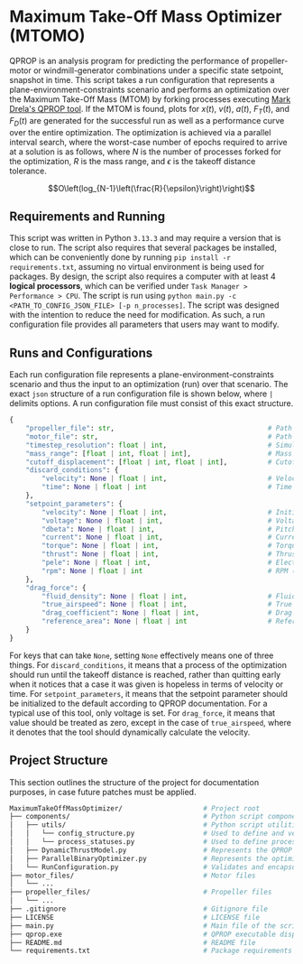 # Maximum Take-Off Mass Optimizer (MTOMO)

QPROP is an analysis program for predicting the performance of propeller-motor or windmill-generator combinations under a specific state setpoint, snapshot in time. This script takes a run configuration that represents a plane-environment-constraints scenario and performs an optimization over the Maximum Take-Off Mass (MTOM) by forking processes executing [Mark Drela's QPROP tool](https://web.mit.edu/drela/Public/web/qprop/). If the MTOM is found, plots for $x(t)$, $v(t)$, $a(t)$, $F_T(t)$, and $F_D(t)$ are generated for the successful run as well as a performance curve over the entire optimization. The optimization is achieved via a parallel interval search, where the worst-case number of epochs required to arrive at a solution is as follows, where $N$ is the number of processes forked for the optimization, $R$ is the mass range, and $\epsilon$ is the takeoff distance tolerance.

$$O\left(log_{N-1}\left(\frac{R}{\epsilon}\right)\right)$$

## Requirements and Running

This script was written in Python `3.13.3` and may require a version that is close to run. The script also requires that several packages be installed, which can be conveniently done by running `pip install -r requirements.txt`, assuming no virtual environment is being used for packages. By design, the script also requires a computer with at least 4 **logical processors**, which can be verified under `Task Manager > Performance > CPU`. The script is run using `python main.py -c <PATH_TO_CONFIG_JSON_FILE> [-p n_processes]`. The script was designed with the intention to reduce the need for modification. As such, a run configuration file provides all parameters that users may want to modify.

## Runs and Configurations

Each run configuration file represents a plane-environment-constraints scenario and thus the input to an optimization (run) over that scenario. The exact `json` structure of a run configuration file is shown below, where `|` delimits options. A run configuration file must consist of this exact structure.

```py
{
    "propeller_file": str,                                      # Path to propeller file
    "motor_file": str,                                          # Path to motor file
    "timestep_resolution": float | int,                         # Simulation time (s) step size
    "mass_range": [float | int, float | int],                   # Mass (kg) range to search
    "cutoff_displacement": [float | int, float | int],          # Cutoff distance (m) range
    "discard_conditions": {
        "velocity": None | float | int,                         # Velocity before cutoff (m/s)
        "time": None | float | int                              # Time after cutoff (s)
    },
    "setpoint_parameters": {
        "velocity": None | float | int,                         # Initial velocity (m/s)
        "voltage": None | float | int,                          # Voltage (V)
        "dbeta": None | float | int,                            # Pitch-change angle (deg)
        "current": None | float | int,                          # Current (A)
        "torque": None | float | int,                           # Torque (N·m)
        "thrust": None | float | int,                           # Thrust (N)
        "pele": None | float | int,                             # Electrical Power (W)
        "rpm": None | float | int                               # RPM (rpm)
    },
    "drag_force": {
        "fluid_density": None | float | int,                    # Fluid density (kg/m^3)
        "true_airspeed": None | float | int,                    # True airspeed (m/s)
        "drag_coefficient": None | float | int,                 # Drag coefficient
        "reference_area": None | float | int                    # Reference area (m^2)
    }
}
```

For keys that can take `None`, setting `None` effectively means one of three things. For `discard_conditions`, it means that a process of the optimization should run until the takeoff distance is reached, rather than quitting early when it notices that a case it was given is hopeless in terms of velocity or time. For `setpoint_parameters`, it means that the setpoint parameter should be initialized to the default according to QPROP documentation. For a typical use of this tool, only voltage is set. For `drag_force`, it means that value should be treated as zero, except in the case of `true_airspeed`, where it denotes that the tool should dynamically calculate the velocity.

## Project Structure

This section outlines the structure of the project for documentation purposes, in case future patches must be applied.

```bash
MaximumTakeOffMassOptimizer/                    # Project root
├── components/                                 # Python script components
│   ├── utils/                                  # Python script utilities
│   │   └── config_structure.py                 # Used to define and verify config structure
│   │   └── process_statuses.py                 # Used to define process status enums
│   ├── DynamicThrustModel.py                   # Represents the QPROP (slave) process
│   ├── ParallelBinaryOptimizer.py              # Represents the optimizer (master) process
│   └── RunConfiguration.py                     # Validates and encapsulates a run configuration
├── motor_files/                                # Motor files
│   └── ...
├── propeller_files/                            # Propeller files
│   └── ...
├── .gitignore                                  # Gitignore file
├── LICENSE                                     # LICENSE file
├── main.py                                     # Main file of the script
├── qprop.exe                                   # QPROP executable dispatched by the script
├── README.md                                   # README file
└── requirements.txt                            # Package requirements file
```
